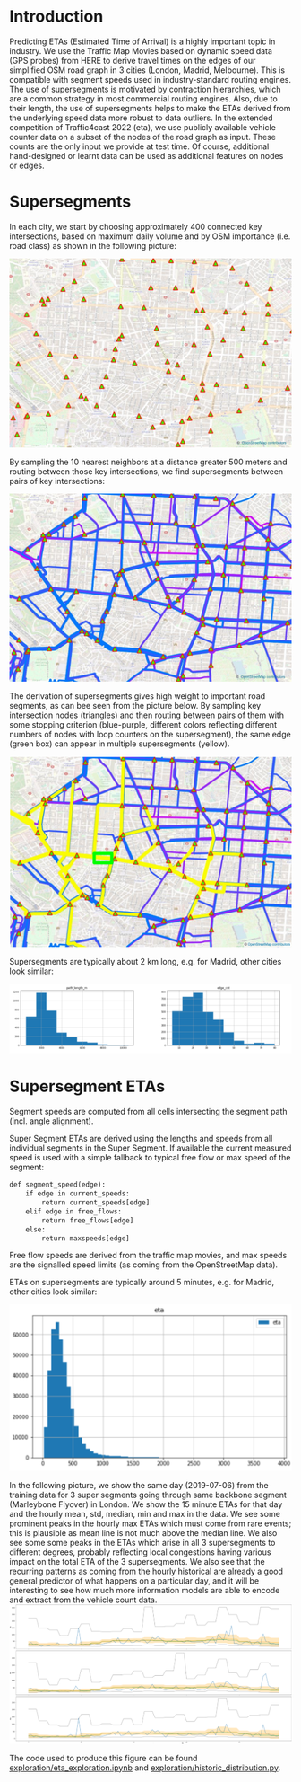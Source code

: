 Introduction
============
Predicting ETAs (Estimated Time of Arrival) is a highly important topic in industry. We use the Traffic Map Movies based on dynamic speed data (GPS probes) from HERE to derive travel times
on the edges of our simplified OSM road graph in 3 cities (London, Madrid, Melbourne). This is compatible with segment speeds used in industry-standard routing engines.
The use of supersegments is motivated by contraction hierarchies, which are a common strategy in most commercial routing engines. Also, due to their length, the use of supersegments
helps to make the ETAs derived from the underlying speed data more robust to data outliers.
In the extended competition of Traffic4cast 2022 (eta), we use publicly available vehicle counter data on a subset of the nodes of the road graph as input.
These counts are the only input we provide at test time. Of course, additional hand-designed or learnt data can be used as additional features on nodes or
edges.

Supersegments
=============
In each city, we start by choosing approximately 400 connected key intersections, based on maximum daily volume and by OSM importance (i.e. road class) as shown in the following picture:

![key_intersections](media/key_intersections.png)

By sampling the 10 nearest neighbors at a distance greater 500 meters and routing between those key intersections, we find supersegments between pairs of key intersections:

![supersegments](media/supersegments.png)

The derivation of supersegments gives high weight to important road segments, as can bee seen from the picture below. By sampling key intersection nodes (triangles) and then routing between pairs of them with some stopping criterion
(blue-purple, different colors reflecting different numbers of nodes with loop counters on the
supersegment), the same edge (green box) can appear in multiple supersegments (yellow).

![supersegments_highlighted](media/supersegments_highlighted.png)

Supersegments are typically about 2 km long, e.g. for Madrid, other cities look similar:

![supersegments_stats](media/supersegments_stats.png)

Supersegment ETAs
=================
Segment speeds are computed from all cells intersecting the segment path (incl. angle alignment).

Super Segment ETAs are derived using the lengths and speeds from all individual segments in the Super Segment. If available the current measured speed is used
with a simple fallback to typical free flow or max speed of the segment:

    def segment_speed(edge):
        if edge in current_speeds:
            return current_speeds[edge]
        elif edge in free_flows:
            return free_flows[edge]
        else:
            return maxspeeds[edge]

Free flow speeds are derived from the traffic map movies, and max speeds are the signalled speed limits (as coming from the OpenStreetMap data).

ETAs on supersegments are typically around 5 minutes, e.g. for Madrid, other cities look similar:

![image3](media/eta_stats.png)

In the following picture, we show the same day (2019-07-06) from the training data for 3 super segments going through same backbone segment (Marleybone Flyover)
in London. We show the 15 minute ETAs for that day and the hourly mean, std, median, min and max in the data. We see some prominent peaks in the hourly max ETAs
which must come from rare events; this is plausible as mean line is not much above the median line. We also see some some peaks in the ETAs which arise in
all 3 supersegments to different degrees, probably reflecting local congestions having various impact on the total ETA of the 3 supersegments. We also see that
the recurring patterns as coming from the hourly historical are already a good general predictor of what happens on a particular day, and it will be interesting
to see how much more information models are able to encode and extract from the vehicle count data.
![supersegments_stats](media/eta_daylines.png)

The code used to produce this figure can be found [exploration/eta_exploration.ipynb](https://github.com/iarai/NeurIPS2022-traffic4cast/tree/main/exploration/eta_exploration.ipynb) and [exploration/historic_distribution.py](https://github.com/iarai/NeurIPS2022-traffic4cast/tree/main/exploration/historic_distribution.py).
